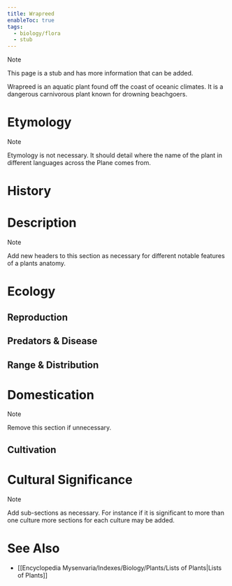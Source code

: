 ```yaml
---
title: Wrapreed
enableToc: true
tags:
  - biology/flora
  - stub
---
```


> [!note]
> This page is a stub and has more information that can be added.

Wrapreed is an aquatic plant found off the coast of oceanic climates. It is a dangerous carnivorous plant known for drowning beachgoers.
# Etymology

> [!note]
> Etymology is not necessary. It should detail where the name of the plant in different languages across the Plane comes from.


# History

# Description

> [!note]
> Add new headers to this section as necessary for different notable features of a plants anatomy.


# Ecology
## Reproduction

## Predators & Disease

## Range & Distribution

# Domestication

> [!note]
> Remove this section if unnecessary.


## Cultivation

# Cultural Significance 

> [!note]
> Add sub-sections as necessary. For instance if it is significant to more than one culture more sections for each culture may be added.

# See Also
- [[Encyclopedia Mysenvaria/Indexes/Biology/Plants/Lists of Plants|Lists of Plants]]